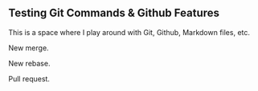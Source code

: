 ## Testing Git Commands & Github Features
This is a space where I play around with Git, Github, Markdown files, etc.

New merge.

New rebase.

Pull request.
